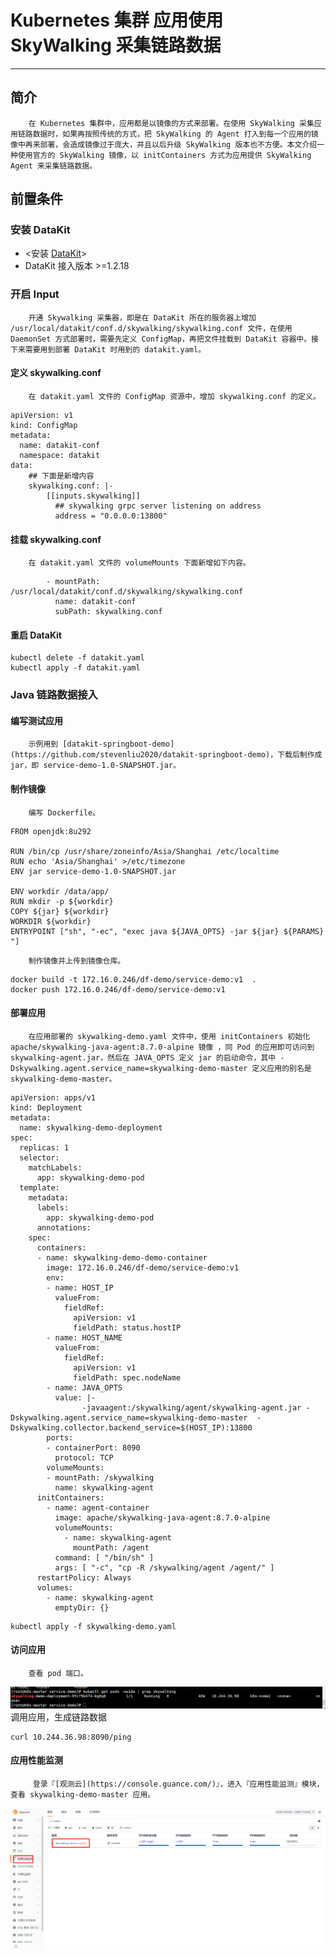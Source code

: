 # Kubernetes 集群 应用使用 SkyWalking 采集链路数据

---

## 简介
        在 Kubernetes 集群中，应用都是以镜像的方式来部署。在使用 SkyWalking 采集应用链路数据时，如果再按照传统的方式，把 SkyWalking 的 Agent 打入到每一个应用的镜像中再来部署，会造成镜像过于庞大，并且以后升级 SkyWalking 版本也不方便。本文介绍一种使用官方的 SkyWalking 镜像，以 initContainers 方式为应用提供 SkyWalking Agent 来采集链路数据。
## 前置条件
### 安装 DataKit

- <安装 [DataKit](https://www.yuque.com/dataflux/datakit/datakit-daemonset-deploy)>
- DataKit 接入版本 >=1.2.18
### 开启 Input 
        开通 Skywalking 采集器，即是在 DataKit 所在的服务器上增加 /usr/local/datakit/conf.d/skywalking/skywalking.conf 文件，在使用 DaemonSet 方式部署时，需要先定义 ConfigMap，再把文件挂载到 DataKit 容器中。接下来需要用到部署 DataKit 时用到的 datakit.yaml。
#### 定义 skywalking.conf
        在 datakit.yaml 文件的 ConfigMap 资源中，增加 skywalking.conf 的定义。
```
apiVersion: v1
kind: ConfigMap
metadata:
  name: datakit-conf
  namespace: datakit
data:  
    ## 下面是新增内容
    skywalking.conf: |- 
        [[inputs.skywalking]]
          ## skywalking grpc server listening on address
          address = "0.0.0.0:13800"
```
#### 挂载 skywalking.conf
        在 datakit.yaml 文件的 volumeMounts 下面新增如下内容。
```
        - mountPath: /usr/local/datakit/conf.d/skywalking/skywalking.conf
          name: datakit-conf
          subPath: skywalking.conf
```
#### 重启 DataKit
```
kubectl delete -f datakit.yaml
kubectl apply -f datakit.yaml
```
### Java 链路数据接入
#### 编写测试应用
        示例用到 [datakit-springboot-demo](https://github.com/stevenliu2020/datakit-springboot-demo)，下载后制作成 jar，即 service-demo-1.0-SNAPSHOT.jar。
#### 制作镜像
        编写 Dockerfile。
```
FROM openjdk:8u292

RUN /bin/cp /usr/share/zoneinfo/Asia/Shanghai /etc/localtime
RUN echo 'Asia/Shanghai' >/etc/timezone
ENV jar service-demo-1.0-SNAPSHOT.jar

ENV workdir /data/app/
RUN mkdir -p ${workdir}
COPY ${jar} ${workdir}
WORKDIR ${workdir}
ENTRYPOINT ["sh", "-ec", "exec java ${JAVA_OPTS} -jar ${jar} ${PARAMS} "]
```
        制作镜像并上传到镜像仓库。
```
docker build -t 172.16.0.246/df-demo/service-demo:v1  .
docker push 172.16.0.246/df-demo/service-demo:v1
```

#### 部署应用
        在应用部署的 skywalking-demo.yaml 文件中，使用 initContainers 初始化 apache/skywalking-java-agent:8.7.0-alpine 镜像 ，同 Pod 的应用即可访问到 skywalking-agent.jar，然后在 JAVA_OPTS 定义 jar 的启动命令，其中 -Dskywalking.agent.service_name=skywalking-demo-master 定义应用的别名是 skywalking-demo-master。      
```
apiVersion: apps/v1
kind: Deployment
metadata:
  name: skywalking-demo-deployment
spec:
  replicas: 1
  selector:
    matchLabels:
      app: skywalking-demo-pod
  template:
    metadata:
      labels:
        app: skywalking-demo-pod
      annotations:
    spec:
      containers:
      - name: skywalking-demo-demo-container
        image: 172.16.0.246/df-demo/service-demo:v1
        env:
        - name: HOST_IP
          valueFrom:
            fieldRef:
              apiVersion: v1
              fieldPath: status.hostIP
        - name: HOST_NAME
          valueFrom:
            fieldRef:
              apiVersion: v1
              fieldPath: spec.nodeName      
        - name: JAVA_OPTS
          value: |-
                -javaagent:/skywalking/agent/skywalking-agent.jar -Dskywalking.agent.service_name=skywalking-demo-master  -Dskywalking.collector.backend_service=$(HOST_IP):13800           
        ports:
        - containerPort: 8090
          protocol: TCP
        volumeMounts:
        - mountPath: /skywalking
          name: skywalking-agent
      initContainers:
        - name: agent-container
          image: apache/skywalking-java-agent:8.7.0-alpine
          volumeMounts:
            - name: skywalking-agent   
              mountPath: /agent
          command: [ "/bin/sh" ]
          args: [ "-c", "cp -R /skywalking/agent /agent/" ]  
      restartPolicy: Always
      volumes:
        - name: skywalking-agent
          emptyDir: {}
```

```
kubectl apply -f skywalking-demo.yaml 
```
#### 访问应用
        查看 pod 端口。
![image](../images/k8s-skywalking/1.png)	
		调用应用，生成链路数据
```
curl 10.244.36.98:8090/ping
```
#### 应用性能监测
         登录『[观测云](https://console.guance.com/)』，进入『应用性能监测』模块，查看 skywalking-demo-master 应用。
![image](../images/k8s-skywalking/2.png)	
